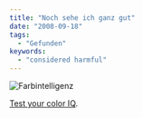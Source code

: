 ```yaml
---
title: "Noch sehe ich ganz gut"
date: "2008-09-18"
tags:
  - "Gefunden"
keywords:
  - "considered harmful"
---
```


![Farbintelligenz](/img/codecandies/hue_iq.png)

[Test your color IQ](http://www.xrite.com/custom_page.aspx?PageID=77).
